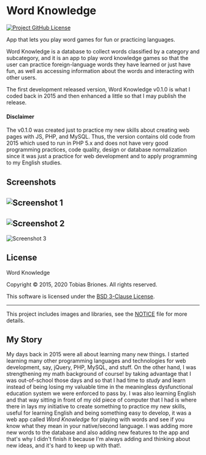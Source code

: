 # Word Knowledge

[![Project GitHub License](https://img.shields.io/github/license/tobiasbriones/word-knowledge.svg?style=flat-square)](https://github.com/tobiasbriones/word-knowledge/blob/main/LICENSE)

App that lets you play word games for fun or practicing languages.

Word Knowledge is a database to collect words classified by a category and
subcategory, and it is an app to play word knowledge games so that the user can
practice foreign-language words they have learned or just have fun, as well as
accessing information about the words and interacting with other users.

The first development released version, Word Knowledge v0.1.0 is what I coded
back in 2015 and then enhanced a little so that I may publish the release.

#### Disclaimer

The v0.1.0 was created just to practice my new skills about creating web pages
with JS, PHP, and MySQL. Thus, the version contains old code from 2015 which
used to run in PHP 5.x and does not have very good programming practices, code
quality, design or database normalization since it was just a practice for web
development and to apply programming to my English studies.

## Screenshots

![Screenshot 1](https://github.com/tobiasbriones/word-knowledge/releases/download/v0.0.1/screenshot-1.png)
---
![Screenshot 2](https://github.com/tobiasbriones/word-knowledge/releases/download/v0.0.1/screenshot-2.png)
----
![Screenshot 3](https://github.com/tobiasbriones/word-knowledge/releases/download/v0.0.1/screenshot-3.png)

## License

Word Knowledge

Copyright © 2015, 2020 Tobias Briones. All rights reserved.

This software is licensed under the [BSD 3-Clause License](LICENSE).

---

This project includes images and libraries, see the [NOTICE](NOTICE) file 
for more details.

## My Story

My days back in 2015 were all about learning many new things. I started learning
many other programming languages and technologies for web development, say,
jQuery, PHP, MySQL, and stuff. On the other hand, I was strengthening my math
background of course! by taking advantage that I was out-of-school those days
and so that I had time to *study* and learn instead of being losing my valuable
time in the meaningless dysfunctional education system we were enforced to pass
by. I was also learning English and that way sitting in front of my old piece of
computer that I had is where there in lays my initiative to create something to
practice my new skills, useful for learning English and being something easy to
develop, it was a web app called *Word Knowledge* for playing with words and see
if you know what they mean in your native/second language. I was adding more new
words to the database and also adding new features to the app and that's why I
didn't finish it because I'm always adding and thinking about new ideas, and
it's hard to keep up with that!.
